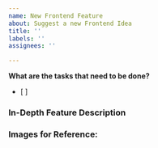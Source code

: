 ```yaml
---
name: New Frontend Feature
about: Suggest a new Frontend Idea
title: ''
labels: ''
assignees: ''

---
```


**What are the tasks that need to be done?**
- [ ] 

### In-Depth Feature Description

### Images for Reference:
